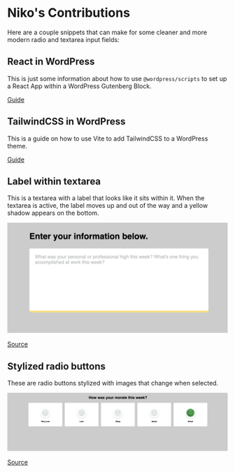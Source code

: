 # Niko's Contributions

Here are a couple snippets that can make for some cleaner and more modern radio
and textarea input fields:

## React in WordPress

This is just some information about how to use `@wordpress/scripts` to set up a
React App within a WordPress Gutenberg Block.

[Guide](guides/react-in-wordpress)

## TailwindCSS in WordPress

This is a guide on how to use Vite to add TailwindCSS to a WordPress theme.

[Guide](guides/tailwind-in-wordpress)

## Label within textarea

This is a textarea with a label that looks like it sits within it. When the
textarea is active, the label moves up and out of the way and a yellow shadow
appears on the bottom.

![label within textarea](components/label-within-textarea/label-within-textarea.png)

[Source](components/label-within-textarea)

## Stylized radio buttons

These are radio buttons stylized with images that change when selected.

![stylized radio buttons](components/stylized-radio-buttons/stylized-radio-buttons.png)

[Source](components/stylized-radio-buttons)
